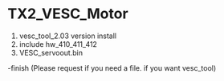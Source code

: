 # TX2_VESC_Motor
1. vesc_tool_2.03 version install
2. include hw_410_411_412
3. VESC_servoout.bin

-finish (Please request if you need a file. if you want vesc_tool)
